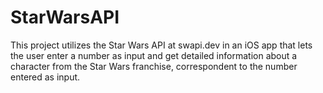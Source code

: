 # StarWarsAPI

This project utilizes the Star Wars API at swapi.dev in an iOS app that lets the user enter a number as input and get detailed information about a character from the Star Wars franchise, correspondent to the number entered as input.
